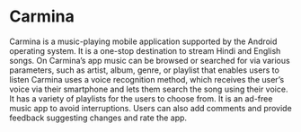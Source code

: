# Carmina
Carmina is a music-playing mobile application supported by the Android operating system. 
It is a one-stop destination to stream Hindi and English songs. 
On Carmina’s app music can be browsed or searched for via various parameters, such as artist, album, genre, or playlist that enables users to listen Carmina uses a voice recognition method, which receives the user’s voice via their smartphone and lets them search the song using their voice. 
It has a variety of playlists for the users to choose from.
It is an ad-free music app to avoid interruptions.  Users can also add comments and provide feedback suggesting changes and rate the app.


